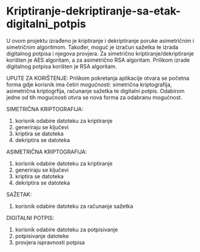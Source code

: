 # Kriptiranje-dekriptiranje-sa-etak-digitalni_potpis
U ovom projektu izrađeno je kriptiranje i dekriptiranje poruke asimetričnim i simetričnim algoritmom. Također, moguć je izračun sažetka te izrada digitalnog potpisa i njegova provjera. Za simetrično kriptiranje/dekriptiranje korišten je AES algoritam, a za asimetrično RSA algoritam. Prilikom izrade digitalnog potpisa korišten je RSA algoritam.


UPUTE ZA KORIŠTENJE:
Prilikom pokretanja aplikacije otvara se početna forma gdje korisnik ima četiri mogućnosti: simetrična kriptografija, asimetrična kriptogrfija,
računanje sažetka te digitalni potpis. Odabirom jedne od tih mogućnosti otvra se nova forma za odabranu mogućnost.

SIMETRIČNA KRIPTOGRAFIJA:
1. korisnik odabire datoteku za kriptiranje
2. generiraju se ključevi
3. kriptira se datoteka
4. dekriptira se datoteka

ASIMETRIČNA KRIPTOGRAFIJA:
1. korisnik odabire datoteku za kriptiranje
2. generiraju se ključevi
3. kriptira se datoteka
4. dekriptira se datoteka

SAŽETAK:
1. korisnik odabire datoteku za računanje sažetka

DIGITALNI POTPIS:
1. korisnik odabire datoteku za potpisivanje
2. potpisivanje datoteke
3. provjera ispravnosti potpisa
